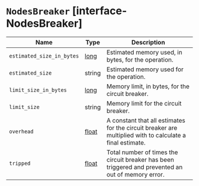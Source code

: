 # `NodesBreaker` [interface-NodesBreaker]

| Name | Type | Description |
| - | - | - |
| `estimated_size_in_bytes` | [long](./long.md) | Estimated memory used, in bytes, for the operation. |
| `estimated_size` | string | Estimated memory used for the operation. |
| `limit_size_in_bytes` | [long](./long.md) | Memory limit, in bytes, for the circuit breaker. |
| `limit_size` | string | Memory limit for the circuit breaker. |
| `overhead` | [float](./float.md) | A constant that all estimates for the circuit breaker are multiplied with to calculate a final estimate. |
| `tripped` | [float](./float.md) | Total number of times the circuit breaker has been triggered and prevented an out of memory error. |
